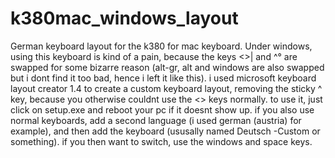 # k380mac_windows_layout
German keyboard layout for the k380 for mac keyboard. Under windows, using this keyboard is kind of a pain, because the keys <>| and ^° are swapped for some bizarre reason (alt-gr, alt and windows are also swapped but i dont find it too bad, hence i left it like this). 
i used microsoft keyboard layout creator 1.4 to create a custom keyboard layout, removing the sticky ^ key, because you otherwise couldnt use the <> keys normally. 
to use it, just click on setup.exe and reboot your pc if it doesnt show up. if you also use normal keyboards, add a second language (i used german (austria) for example), and then add the keyboard (ususally named Deutsch -Custom or something). 
if you then want to switch, use the windows and space keys.

